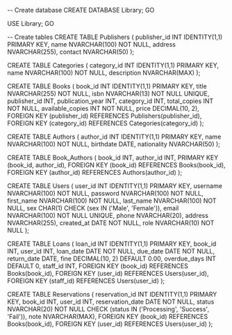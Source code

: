 -- Create database
CREATE DATABASE Library;
GO

USE Library;
GO

-- Create tables
CREATE TABLE Publishers (
    publisher_id INT IDENTITY(1,1) PRIMARY KEY,
    name NVARCHAR(100) NOT NULL,
    address NVARCHAR(255),
    contact NVARCHAR(50)
);

CREATE TABLE Categories (
    category_id INT IDENTITY(1,1) PRIMARY KEY,
    name NVARCHAR(100) NOT NULL,
    description NVARCHAR(MAX)
);

CREATE TABLE Books (
    book_id INT IDENTITY(1,1) PRIMARY KEY,
    title NVARCHAR(255) NOT NULL,
    isbn NVARCHAR(13) NOT NULL UNIQUE,
    publisher_id INT,
    publication_year INT,
    category_id INT,
    total_copies INT NOT NULL,
    available_copies INT NOT NULL,
    price DECIMAL(10, 2),
    FOREIGN KEY (publisher_id) REFERENCES Publishers(publisher_id),
    FOREIGN KEY (category_id) REFERENCES Categories(category_id)
);

CREATE TABLE Authors (
    author_id INT IDENTITY(1,1) PRIMARY KEY,
    name NVARCHAR(100) NOT NULL,
    birthdate DATE,
    nationality NVARCHAR(50)
);

CREATE TABLE Book_Authors (
    book_id INT,
    author_id INT,
    PRIMARY KEY (book_id, author_id),
    FOREIGN KEY (book_id) REFERENCES Books(book_id),
    FOREIGN KEY (author_id) REFERENCES Authors(author_id)
);

CREATE TABLE Users (
    user_id INT IDENTITY(1,1) PRIMARY KEY,
    username NVARCHAR(100) NOT NULL,
    password NVARCHAR(100) NOT NULL,
    first_name NVARCHAR(100) NOT NULL,
    last_name NVARCHAR(100) NOT NULL,
    sex CHAR(1) CHECK (sex IN ('Male', 'Female')),
    email NVARCHAR(100) NOT NULL UNIQUE,
    phone NVARCHAR(20),
    address NVARCHAR(255),
    created_at DATE NOT NULL,
    role NVARCHAR(10) NOT NULL
);

CREATE TABLE Loans (
    loan_id INT IDENTITY(1,1) PRIMARY KEY,
    book_id INT,
    user_id INT,
    loan_date DATE NOT NULL,
    due_date DATE NOT NULL,
    return_date DATE,
    fine DECIMAL(10, 2) DEFAULT 0.00,
    overdue_days INT DEFAULT 0,
    staff_id INT,
    FOREIGN KEY (book_id) REFERENCES Books(book_id),
    FOREIGN KEY (user_id) REFERENCES Users(user_id),
    FOREIGN KEY (staff_id) REFERENCES Users(user_id)
);

CREATE TABLE Reservations (
    reservation_id INT IDENTITY(1,1) PRIMARY KEY,
    book_id INT,
    user_id INT,
    reservation_date DATE NOT NULL,
    status NVARCHAR(20) NOT NULL CHECK (status IN ('Processing', 'Success', 'Fail')),
    note NVARCHAR(MAX),
    FOREIGN KEY (book_id) REFERENCES Books(book_id),
    FOREIGN KEY (user_id) REFERENCES Users(user_id)
);

